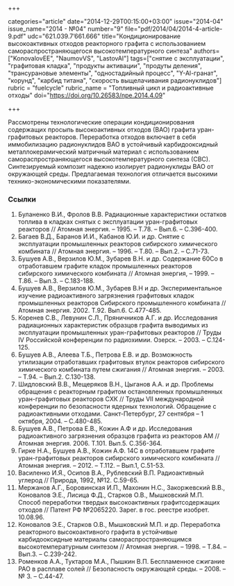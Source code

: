 +++

categories="article"
date="2014-12-29T00:15:00+03:00"
issue="2014-04"
issue_name="2014 - №04"
number="9"
file="pdf/2014/04/2014-4-article-9.pdf"
udc="621.039.7’661.666"
title="Кондиционирование высокоактивных отходов реакторного графита с использованием самораспространяющегося высокотемпературного синтеза"
authors=["KonovalovEE", "NaumovVS", "LastovAI"]
tags=["снятие с эксплуатации", "графитовая кладка", "продукты активации", "продуты деления", "трансурановые элементы", "одностадийный процесс", "Y-Al-гранат", "корунд", "карбид титана", "скорость выщелачивания радионуклидов"]
rubric = "fuelcycle"
rubric_name = "Топливный цикл и радиоактивные отходы"
doi="https://doi.org/10.26583/npe.2014.4.09"

+++

Рассмотрены технологические операции кондиционирования содержащих просыпь высокоактивных отходов (ВАО) графита уран-графитовых реакторов. Переработка отходов включает в себя иммобилизацию радионуклидов ВАО в устойчивый карбидооксидный металлокерамический матричный материал с использованием самораспространяющегося высокотемпературного синтеза (СВС). Синтезируемый композит надежно изолирует радионуклиды ВАО от окружающей среды. Предлагаемая технология отличается высокими технико-экономическими показателями.

### Ссылки

1. Буланенко В.И., Фролов В.В. Радиационные характеристики остатков топлива в кладках снятых с эксплуатации уран-графитовых реакторов // Атомная энергия. – 1995. – Т.78. – Вып.6. – С.396-400.
2. Багаев В.Д., Баранов И.И., Кабанов Ю.И. и др. Снятие с эксплуатации промышленных реакторов сибирского химического комбината // Атомная энергия. – 1996. – Т.80. – Вып.2. – С.71-73.
3. Бушуев А.В., Верзилов Ю.М., Зубарев В.Н. и др. Содержание 60Co в отработавшем графите кладок промышленных реакторов сибирского химического комбината // Атомная энергия, – 1999. – Т.86. – Вып.3. – С.183-188.
4. Бушуев А.В., Верзилов Ю.М., Зубарев В.Н и др. Экспериментальное изучение радиоактивного загрязнения графитовых кладок промышленных реакторов Сибирского промышленного комбината // Атомная энергия. 2002. Т.92. Вып.6. С.477-485.
5. Коренев С.В., Левунин С.Л., Пряничников А.Г. и др. Исследования радиационных характеристик образцов графита выводимых из эксплуатации промышленных уран-графитовых реакторов // Труды IV Российской конференции по радиохимии. Озерск. – 2003. – С.124-125.
6. Бушуев А.В., Алеева Т.Б., Петрова Е.В. и др. Возможность утилизации отработавших графитовых втулок реакторов сибирского химического комбината путем сжигания // Атомная энергия. – 2003. – Т.94. – Вып.2. С.130-138.
7. Шидловский В.В., Мещеряков В.Н., Цыганов А.А. и др. Проблемы обращения с реакторным графитом остановленных промышленных уран-графитовых реакторов СХК // Труды VII международной конференции по безопасности ядерных технологий. Обращение с радиоактивными отходами. Санкт-Петербург, 27 сентября – 1 октября, 2004. – С.480-485.
8. Бушуев А.В., Петрова Е.В., Кожин А.Ф и др. Исследования радиоактивного загрязнения образцов графита из реакторов АМ // Атомная энергия. 2006. Т.101. Вып.5. С.356-364.
9. Гирке Н.А., Бушуев А.В., Кожин А.Ф. 14С в отработавшем графите уран-графитовых реакторов сибирского химического комбината // Атомная энергия. – 2012. – Т.112. – Вып.1, С.51-53.
10. Василенко И.Я., Осипов В.А., Рублевский В.П. Радиоактивный углерод // Природа, 1992, №12. С.59-65.
11. Мержанов А.Г., Боровинская И.П., Махонин Н.С., Закоржевский В.В., Коновалов Э.Е., Лисица Ф.Д., Старков О.В., Мышковский М.П. Способ переработки твердых высокоактивных графитсодержащих отходов // Патент РФ №2065220. Зарег. в гос. реестре изобрет. 10.08.96.
12. Коновалов Э.Е., Старков О.В., Мышковский М.П. и др. Переработка реакторного высокоактивного графита в устойчивые карбидооксидные материалы самораспространяющимся высокотемпературным синтезом // Атомная энергия. – 1998. – Т.84. – Вып.3. – С.239-242.
13. Роменков А.А., Туктаров М.А., Пышкин В.П. Беспламенное сжигание РАО в расплаве солей // Безопасность окружающей среды. – 2008. – № 3. – С.44-47.